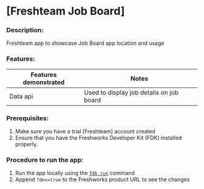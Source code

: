 # [Freshteam Job Board]

### Description:

Freshteam app to showcase Job Board app location and usage

### Features:

| Features demonstrated | Notes                                    |
| --------------------- | ---------------------------------------- |
| Data api              | Used to display job details on job board |

### Prerequisites:

1. Make sure you have a trial [Freshteam] account created
2. Ensure that you have the Freshworks Developer Kit (FDK) installed properly.

### Procedure to run the app:

1. Run the app locally using the [`fdk run`](https://developers.freshteam.com/docs/freshworks-cli/#run) command
2. Append `?dev=true` to the Freshworks product URL to see the changes
